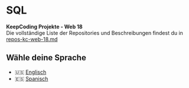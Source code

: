 # SQL

**KeepCoding Projekte - Web 18**  
Die vollständige Liste der Repositories und Beschreibungen findest du in [repos-kc-web-18.md](https://github.com/pablo-sch/pablo-sch/blob/main/docs/repos-kc-web-18.md)

## Wähle deine Sprache

- 🇺🇸 [Englisch](README.md)
- 🇪🇸 [Spanisch](README.es.md)

